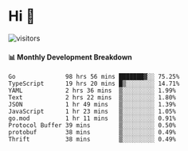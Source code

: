 # Hi 👋
 
![visitors](https://visitor-badge.glitch.me/badge?page_id=sorcererxw.sorcererx)

#### 📊 Monthly Development Breakdown

<!--START_SECTION:waka-->
```text
Go              98 hrs 56 mins ███████▓░░ 75.25%
TypeScript      19 hrs 20 mins █▒░░░░░░░░ 14.71%
YAML            2 hrs 36 mins  ▒░░░░░░░░░ 1.99%
Text            2 hrs 22 mins  ▒░░░░░░░░░ 1.80%
JSON            1 hr 49 mins   ▒░░░░░░░░░ 1.39%
JavaScript      1 hr 23 mins   ▒░░░░░░░░░ 1.05%
go.mod          1 hr 11 mins   ▒░░░░░░░░░ 0.91%
Protocol Buffer 39 mins        ▒░░░░░░░░░ 0.50%
protobuf        38 mins        ▒░░░░░░░░░ 0.49%
Thrift          38 mins        ▒░░░░░░░░░ 0.49%
```
<!--END_SECTION:waka-->
